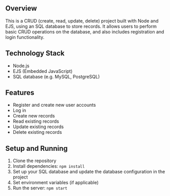 ## Overview
This is a CRUD (create, read, update, delete) project built with Node and EJS, using an SQL database to store records. It allows users to perform basic CRUD operations on the database, and also includes registration and login functionality.

## Technology Stack
- Node.js
- EJS (Embedded JavaScript)
- SQL database (e.g. MySQL, PostgreSQL)

## Features
- Register and create new user accounts
- Log in
- Create new records
- Read existing records
- Update existing records
- Delete existing records

## Setup and Running
1. Clone the repository
2. Install dependencies: `npm install`
3. Set up your SQL database and update the database configuration in the project
4. Set environment variables (if applicable)
5. Run the server: `npm start`

